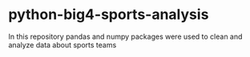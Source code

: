 # python-big4-sports-analysis
In this repository pandas and numpy packages were used to clean and analyze data about sports teams
